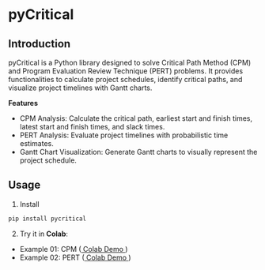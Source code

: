 # pyCritical

## Introduction

pyCritical is a Python library designed to solve Critical Path Method (CPM) and Program Evaluation Review Technique (PERT) problems. It provides functionalities to calculate project schedules, identify critical paths, and visualize project timelines with Gantt charts. 

**Features**

- CPM Analysis: Calculate the critical path, earliest start and finish times, latest start and finish times, and slack times.
- PERT Analysis: Evaluate project timelines with probabilistic time estimates.
- Gantt Chart Visualization: Generate Gantt charts to visually represent the project schedule.

## Usage

1. Install
```bash
pip install pycritical
```

2. Try it in **Colab**:

- Example 01: CPM  ([ Colab Demo ](https://colab.research.google.com/drive/1d9Hrldzh5qnSQlYUhjmsiHh6Tv6G3CF5?usp=sharing))
- Example 02: PERT ([ Colab Demo ](https://colab.research.google.com/drive/1RQt0MSD6j7GPT6_K3_8gqaSGPgflh6U5?usp=sharing))
